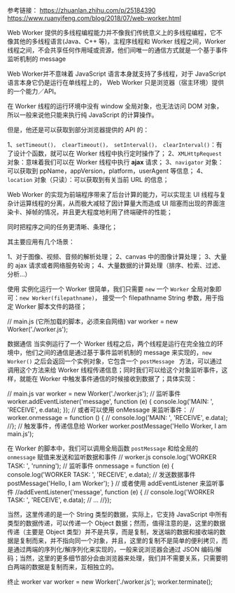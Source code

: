参考链接：
https://zhuanlan.zhihu.com/p/25184390
https://www.ruanyifeng.com/blog/2018/07/web-worker.html

Web Worker 提供的多线程编程能力并不像我们传统意义上的多线程编程，它不像其他的多线程语言(Java、C++ 等)，主程序线程和 Worker 线程之间，Worker 线程之间，不会共享任何作用域或资源，他们间唯一的通信方式就是一个基于事件监听机制的 message

Web Worker并不意味着 JavaScript 语言本身就支持了多线程，对于 JavaScript 语言本身它仍是运行在单线程上的， Web Worker 只是浏览器（宿主环境）提供的一个能力／API。


在 Worker 线程的运行环境中没有 window 全局对象，也无法访问 DOM 对象，所以一般来说他只能来执行纯 JavaScript 的计算操作。

但是，他还是可以获取到部分浏览器提供的 API 的：

1、`setTimeout()， clearTimeout()， setInterval()， clearInterval()`：有了设计个函数，就可以在 Worker 线程中执行定时操作了；
2、`XMLHttpRequest` 对象：意味着我们可以在 Worker 线程中执行 **ajax** 请求；
3、`navigator` 对象：可以获取到 ppName，appVersion，platform，userAgent 等信息；
4、`location` 对象（只读）：可以获取到有关当前 URL 的信息；


Web Worker 的实现为前端程序带来了后台计算的能力，可以实现主 UI 线程与复杂计运算线程的分离，从而极大减轻了因计算量大而造成 UI 阻塞而出现的界面渲染卡、掉帧的情况，并且更大程度地利用了终端硬件的性能；

同时把程序之间的任务更清晰、条理化；

其主要应用有几个场景：

1、对于图像、视频、音频的解析处理；
2、canvas 中的图像计算处理；
3、大量的 ajax 请求或者网络服务轮询；
4、大量数据的计算处理（排序、检索、过滤、分析...）


使用
实例化运行一个 Worker 很简单，我们只需要 `new` 一个 `Worker` 全局对象即可：`new Worker(filepathname)`， 接受一个 filepathname String 参数，用于指定 Worker 脚本文件的路径；

// main.js (它所加载的脚本，必须来自网络)
var worker = new Worker('./worker.js');

数据通信
当实例运行了一个 Worker 线程之后，两个线程是运行在完全独立的环境中，他们之间的通信是通过基于事件监听机制的 message 来实现的，`new Worker()` 之后会返回一个实例对象，它包含一个 `postMessage ` 方法，可以通过调用这个方法来给 Worker 线程传递信息；同时我们可以给这个对象监听事件，这样，就能在 Worker 中触发事件通信的时候接收到数据了；具体实现：

// main.js
var worker = new Worker('./worker.js');
// 监听事件
worker.addEventListener('message', function (e) {
  console.log('MAIN: ', 'RECEIVE', e.data);
});
// 或者可以使用 onMessage 来监听事件：
// worker.onmessage = function () {
//  console.log('MAIN: ', 'RECEIVE', e.data);
//};
// 触发事件，传递信息给 Worker
worker.postMessage('Hello Worker, I am main.js');

在 Worker 的脚本中，我们可以调用全局函数 `postMessage` 和给全局的 `onmessage` 赋值来发送和监听数据和事件
// worker.js
console.log('WORKER TASK: ', 'running');
// 监听事件
onmessage = function (e) {
  console.log('WORKER TASK: ', 'RECEIVE', e.data);
  // 发送数据事件
  postMessage('Hello, I am Worker');
}
// 或者使用 addEventListener 来监听事件
//addEventListener('message', function (e) {
//  console.log('WORKER TASK: ', 'RECEIVE', e.data);
//  ...
//});

当然，这里传递的是一个 String 类型的数据，实际上，它支持 JavaScript 中所有类型的数据传递，可以传递一个 Object 数据；然而，值得注意的是，这里的数据传递（主要是 Object 类型）并不是共享，而是复制，发送端的数据和接收端的数据是复制而来，并不指向同一个对象，并且，这里的复制不是简单的便利拷贝，而是通过两端的序列化/解序列化来实现的，一般来说浏览器会通过 JSON 编码/解码；当然，这里的更多细节部分会由浏览器来处理，我们并不需要关系，只需要明白两端的数据是复制而来，互相独立的。

终止 worker
var worker = new Worker('./worker.js');
worker.terminate();





